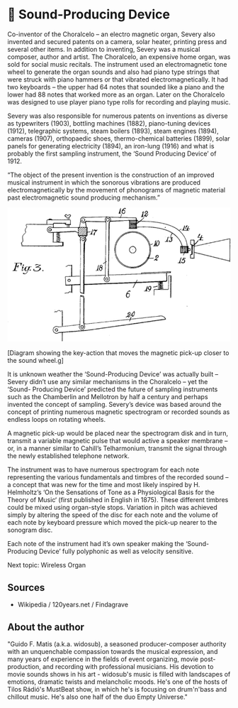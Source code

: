 # 🎼 Sound-Producing Device

Co-inventor of the Choralcelo – an electro magnetic organ, Severy also invented and secured patents on a camera, solar heater, printing press and several other items. In addition to inventing, Severy was a musical composer, author and artist. The Choralcelo, an expensive home organ, was sold for social music recitals. The instrument used an electromagnetic tone wheel to generate the organ sounds and also had piano type strings that were struck with piano hammers or that vibrated electromagnetically. It had two keyboards – the upper had 64 notes that sounded like a piano and the lower had 88 notes that worked more as an organ. Later on the Choralcelo was designed to use player piano type rolls for recording and playing music.

Severy was also responsible for numerous patents on inventions as diverse as typewriters (1903), bottling machines (1882), piano-tuning devices (1912), telegraphic systems, steam boilers (1893), steam engines (1894), cameras (1907), orthopaedic shoes, thermo-chemical batteries (1899), solar panels for generating electricity (1894), an iron-lung (1916) and what is probably the first sampling instrument, the ‘Sound Producing Device’ of 1912.

“The object of the present invention is the construction of an improved musical instrument in which the sonorous vibrations are produced electromagnetically by the movement of phonograms of magnetic material past electromagnetic sound producing mechanism.”

![Sound-Producing Device](_static/images/sound_producing_device/sound_producing_device.png)

[Diagram showing the key-action that moves the magnetic pick-up closer to the sound wheel.g]

It is unknown weather the ‘Sound-Producing Device’ was actually built – Severy didn’t use any similar mechanisms in the Choralcelo – yet the ‘Sound- Producing Device’ predicted the future of sampling instruments such as the Chamberlin and Mellotron by half a century and perhaps invented the concept of sampling.
Severy’s device was based around the concept of printing numerous magnetic spectrogram or recorded sounds as endless loops on rotating wheels.

A magnetic pick-up would be placed near the spectrogram disk and in turn, transmit a variable magnetic pulse that would active a speaker membrane – or, in a manner similar to Cahill’s Telharmonium, transmit the signal through the newly established telephone network.

The instrument was to have numerous spectrogram for each note representing the various fundamentals and timbres of the recorded sound – a concept that was new for the time and most likely inspired by H. Helmholtz’s ‘On the Sensations of Tone as a Physiological Basis for the Theory of Music‘ (first published in English in 1875). These different timbres could be mixed using organ-style stops. Variation in pitch was achieved simply by altering the speed of the disc for each note and the volume of each note by keyboard pressure which moved the pick-up nearer to the sonogram disc.

Each note of the instrument had it’s own speaker making the ‘Sound-Producing Device’ fully polyphonic as well as velocity sensitive.

Next topic: Wireless Organ 

## Sources

- Wikipedia / 120years.net / Findagrave

## About the author

"Guido F. Matis (a.k.a. widosub), a seasoned producer-composer authority with an unquenchable compassion towards the musical expression, and many years of experience in the fields of event organizing, movie post-production, and recording with professional musicians. His devotion to movie sounds shows in his art - widosub's music is filled with landscapes of emotions, dramatic twists and melancholic moods. He's one of the hosts of Tilos Rádió's MustBeat show, in which he's is focusing on drum'n'bass and chillout music. He's also one half of the duo Empty Universe."
